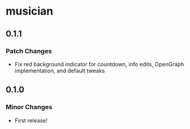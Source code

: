 # musician

## 0.1.1

### Patch Changes

- Fix red background indicator for countdown, info edits, OpenGraph implementation, and default tweaks

## 0.1.0

### Minor Changes

- First release!
